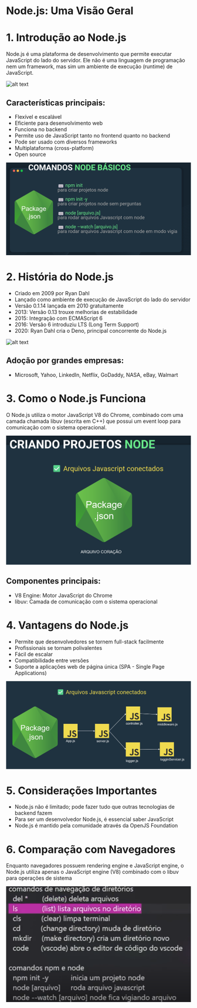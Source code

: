 # Node.js: Uma Visão Geral

# 1. Introdução ao Node.js

Node.js é uma plataforma de desenvolvimento que permite executar JavaScript do lado do servidor. Ele não é uma linguagem de programação nem um framework, mas sim um ambiente de execução (runtime) de JavaScript.

![alt text](image-4.png)

## Características principais:

- Flexível e escalável
- Eficiente para desenvolvimento web
- Funciona no backend
- Permite uso de JavaScript tanto no frontend quanto no backend
- Pode ser usado com diversos frameworks
- Multiplataforma (cross-platform)
- Open source

![alt text](image-2.png)

# 2. História do Node.js

- Criado em 2009 por Ryan Dahl
- Lançado como ambiente de execução de JavaScript do lado do servidor
- Versão 0.1.14 lançada em 2010 gratuitamente
- 2013: Versão 0.13 trouxe melhorias de estabilidade
- 2015: Integração com ECMAScript 6
- 2016: Versão 6 introduziu LTS (Long Term Support)
- 2020: Ryan Dahl cria o Deno, principal concorrente do Node.js

![alt text](image-5.png)

## Adoção por grandes empresas:

- Microsoft, Yahoo, LinkedIn, Netflix, GoDaddy, NASA, eBay, Walmart

# 3. Como o Node.js Funciona

O Node.js utiliza o motor JavaScript V8 do Chrome, combinado com uma camada chamada libuv (escrita em C++) que possui um event loop para comunicação com o sistema operacional.

![alt text](image-1.png)

## Componentes principais:

- V8 Engine: Motor JavaScript do Chrome
- libuv: Camada de comunicação com o sistema operacional
    
# 4. Vantagens do Node.js

- Permite que desenvolvedores se tornem full-stack facilmente
- Profissionais se tornam polivalentes
- Fácil de escalar
- Compatibilidade entre versões
- Suporte a aplicações web de página única (SPA - Single Page Applications)

![alt text](image-3.png)

# 5. Considerações Importantes

- Node.js não é limitado; pode fazer tudo que outras tecnologias de backend fazem
- Para ser um desenvolvedor Node.js, é essencial saber JavaScript
- Node.js é mantido pela comunidade através da OpenJS Foundation

# 6. Comparação com Navegadores

Enquanto navegadores possuem rendering engine e JavaScript engine, o Node.js utiliza apenas o JavaScript engine (V8) combinado com o libuv para operações de sistema

![alt text](image.png)

